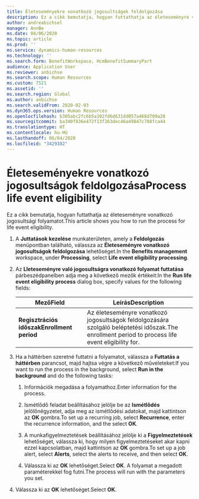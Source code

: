 ```yaml
---
title: Életeseményekre vonatkozó jogosultságok feldolgozása
description: Ez a cikk bemutatja, hogyan futtathatja az életeseményre vonatkozó jogosultsági folyamatot.
author: andreabichsel
manager: AnnBe
ms.date: 04/06/2020
ms.topic: article
ms.prod: ''
ms.service: dynamics-human-resources
ms.technology: ''
ms.search.form: BenefitWorkspace, HcmBenefitSummaryPart
audience: Application User
ms.reviewer: anbichse
ms.search.scope: Human Resources
ms.custom: 7521
ms.assetid: ''
ms.search.region: Global
ms.author: anbichse
ms.search.validFrom: 2020-02-03
ms.dyn365.ops.version: Human Resources
ms.openlocfilehash: b305abc2fc6b5a102fd6d631dd057a468d709a28
ms.sourcegitcommit: ba340f836e472f13f263dec46a49847c788fca44
ms.translationtype: HT
ms.contentlocale: hu-HU
ms.lasthandoff: 06/04/2020
ms.locfileid: "3429382"
---
```

# <a name="process-life-event-eligibility"></a><span data-ttu-id="02ca1-103">Életeseményekre vonatkozó jogosultságok feldolgozása</span><span class="sxs-lookup"><span data-stu-id="02ca1-103">Process life event eligibility</span></span>

<span data-ttu-id="02ca1-104">Ez a cikk bemutatja, hogyan futtathatja az életeseményre vonatkozó jogosultsági folyamatot.</span><span class="sxs-lookup"><span data-stu-id="02ca1-104">This article shows you how to run the process for life event eligibility.</span></span>

1. <span data-ttu-id="02ca1-105">A **Juttatások kezelése** munkaterületen, amely a **Feldolgozás** menüpontban található, válassza az **Életeseményre vonatkozó jogosultságok feldolgozása** lehetőséget.</span><span class="sxs-lookup"><span data-stu-id="02ca1-105">In the **Benefits management** workspace, under **Processing**, select **Life event eligibility processing**.</span></span>

2. <span data-ttu-id="02ca1-106">Az **Lleteseményre való jogosultságra vonatkozó folyamat futtatása** párbeszédpanelben adja meg a következő mezők értékeit:</span><span class="sxs-lookup"><span data-stu-id="02ca1-106">In the **Run life event eligibility process** dialog box, specify values for the following fields:</span></span>

   | <span data-ttu-id="02ca1-107">Mező</span><span class="sxs-lookup"><span data-stu-id="02ca1-107">Field</span></span> | <span data-ttu-id="02ca1-108">Leírás</span><span class="sxs-lookup"><span data-stu-id="02ca1-108">Description</span></span> |
   | --- | --- |
   | <span data-ttu-id="02ca1-109">**Regisztrációs időszak**</span><span class="sxs-lookup"><span data-stu-id="02ca1-109">**Enrollment period**</span></span> | <span data-ttu-id="02ca1-110">Az életeseményre vonatkozó jogosultságok feldolgozására szolgáló beléptetési időszak.</span><span class="sxs-lookup"><span data-stu-id="02ca1-110">The enrollment period to process life event eligibility for.</span></span> |

3. <span data-ttu-id="02ca1-111">Ha a háttérben szeretné futtatni a folyamatot, válassza a **Futtatás a háttérben** parancsot, majd hajtsa végre a következő műveleteket:</span><span class="sxs-lookup"><span data-stu-id="02ca1-111">If you want to run the process in the background, select **Run in the background** and do the following tasks:</span></span>

   1. <span data-ttu-id="02ca1-112">Információk megadása a folyamathoz.</span><span class="sxs-lookup"><span data-stu-id="02ca1-112">Enter information for the process.</span></span>

   2. <span data-ttu-id="02ca1-113">Ismétlődő feladat beállításához jelölje be az **Ismétlődés** jelölőnégyzetet, adja meg az ismétlődési adatokat, majd kattintson az **OK** gombra.</span><span class="sxs-lookup"><span data-stu-id="02ca1-113">To set up a recurring job, select **Recurrence**, enter the recurrence information, and the select **OK**.</span></span>

   3. <span data-ttu-id="02ca1-114">A munkafigyelmeztetések beállításához jelölje ki a **Figyelmeztetések** lehetőséget, válassza ki, hogy milyen figyelmeztetéseket akar kapni ezzel kapcsolatban, majd kattintson az **OK** gombra.</span><span class="sxs-lookup"><span data-stu-id="02ca1-114">To set up a job alert, select **Alerts**, select the alerts to receive, and then select **OK**.</span></span>

   4. <span data-ttu-id="02ca1-115">Válassza ki az **OK** lehetőséget.</span><span class="sxs-lookup"><span data-stu-id="02ca1-115">Select **OK**.</span></span> <span data-ttu-id="02ca1-116">A folyamat a megadott paraméterekkel fog futni.</span><span class="sxs-lookup"><span data-stu-id="02ca1-116">The process will run with the parameters you set.</span></span>

4. <span data-ttu-id="02ca1-117">Válassza ki az **OK** lehetőséget.</span><span class="sxs-lookup"><span data-stu-id="02ca1-117">Select **OK**.</span></span>
